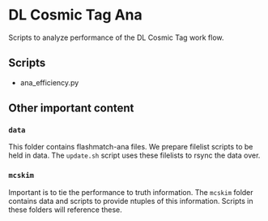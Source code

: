 # DL Cosmic Tag Ana

Scripts to analyze performance of the DL Cosmic Tag work flow.

## Scripts

* ana_efficiency.py

## Other important content

### `data`

This folder contains flashmatch-ana files.
We prepare filelist scripts to be held in data.
The `update.sh` script uses these filelists to rsync the data over.

### `mcskim`

Important is to tie the performance to truth information.
The `mcskim` folder contains data and scripts to provide ntuples of this information.
Scripts in these folders will reference these.


